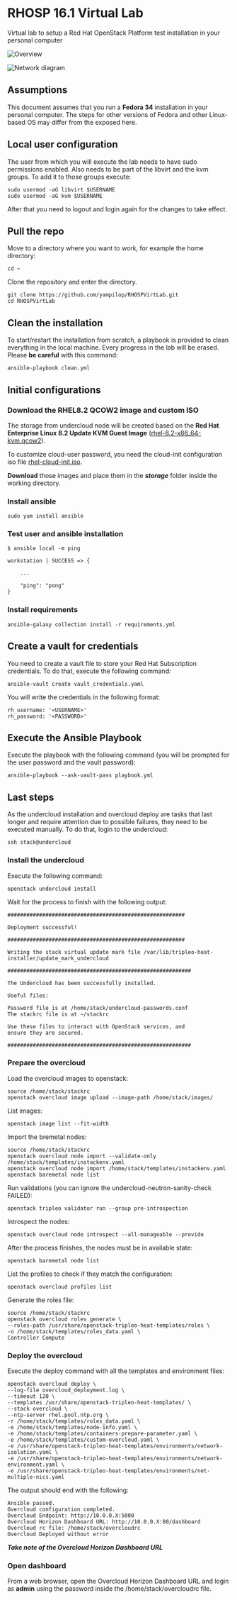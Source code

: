 # RHOSP 16.1 Virtual Lab

Virtual lab to setup a Red Hat OpenStack Platform test installation in your personal computer

![Overview](images/overview.png)

![Network diagram](images/network_diagram.svg)

## Assumptions

This document assumes that you run a **Fedora 34** installation in your personal computer. The steps for other versions of Fedora and other Linux-based OS may differ from the exposed here.

## Local user configuration

The user from which you will execute the lab needs to have sudo permissions enabled. Also needs to be part of the libvirt and the kvm groups. To add it to those groups execute:

```
sudo usermod -aG libvirt $USERNAME
sudo usermod -aG kvm $USERNAME
```

After that you need to logout and login again for the changes to take effect.

## Pull the repo

Move to a directory where you want to work, for example the home directory:

```
cd ~
```

Clone the repository and enter the directory.

```
git clone https://github.com/yampilop/RHOSPVirtLab.git
cd RHOSPVirtLab
```

## Clean the installation

To start/restart the installation from scratch, a playbook is provided to clean everything in the local machine. Every progress in the lab will be erased. Please **be careful** with this command:

```
ansible-playbook clean.yml
```

## Initial configurations

### Download the RHEL8.2 QCOW2 image and custom ISO

The storage from undercloud node will be created based on the **Red Hat Enterprise Linux 8.2 Update KVM Guest Image** ([rhel-8.2-x86_64-kvm.qcow2](https://access.redhat.com/downloads/content/479/ver=/rhel---8/8.2/x86_64/product-software)).

To customize cloud-user password, you need the cloud-init configuration iso file [rhel-cloud-init.iso](https://gitlab.com/neyder/rhel-cloud-init/-/raw/master/rhel-cloud-init.iso).

**Download** those images and place them in the ***storage*** folder inside the working directory.

### Install ansible

```
sudo yum install ansible
```

### Test user and ansible installation

```
$ ansible local -m ping

workstation | SUCCESS => {

    ...

    "ping": "pong"
}

```

### Install requirements

```
ansible-galaxy collection install -r requirements.yml
```

## Create a vault for credentials

You need to create a vault file to store your Red Hat Subscription credentials. To do that, execute the following command:

```
ansible-vault create vault_credentials.yaml
```

You will write the credentials in the following format:

```
rh_username: '<USERNAME>'
rh_password: '<PASSWORD>'
```

## Execute the Ansible Playbook

Execute the playbook with the following command (you will be prompted for the user password and the vault password):

```
ansible-playbook --ask-vault-pass playbook.yml
```

## Last steps

As the undercloud installation and overcloud deploy are tasks that last longer and require attention due to possible failures, they need to be executed manually. To do that, login to the undercloud:

```
ssh stack@undercloud
```

### Install the undercloud

Execute the following command:

```
openstack undercloud install
```

Wait for the process to finish with the following output:

```
########################################################

Deployment successful!

########################################################

Writing the stack virtual update mark file /var/lib/tripleo-heat-installer/update_mark_undercloud

##########################################################

The Undercloud has been successfully installed.

Useful files:

Password file is at /home/stack/undercloud-passwords.conf
The stackrc file is at ~/stackrc

Use these files to interact with OpenStack services, and
ensure they are secured.

##########################################################
```

### Prepare the overcloud

Load the overcloud images to openstack:

```
source /home/stack/stackrc
openstack overcloud image upload --image-path /home/stack/images/
```

List images:

```
openstack image list --fit-width
```

Import the bremetal nodes:

```
source /home/stack/stackrc
openstack overcloud node import --validate-only /home/stack/templates/instackenv.yaml
openstack overcloud node import /home/stack/templates/instackenv.yaml
openstack baremetal node list
```

Run validations (you can ignore the undercloud-neutron-sanity-check FAILED):

```
openstack tripleo validator run --group pre-introspection
```

Introspect the nodes:

```
openstack overcloud node introspect --all-manageable --provide
```

After the process finishes, the nodes must be in available state:

```
openstack baremetal node list
```

List the profiles to check if they match the configuration:

```
openstack overcloud profiles list
```

Generate the roles file:

```
source /home/stack/stackrc
openstack overcloud roles generate \
--roles-path /usr/share/openstack-tripleo-heat-templates/roles \
-o /home/stack/templates/roles_data.yaml \
Controller Compute
```

### Deploy the overcloud

Execute the deploy command with all the templates and environment files:

```
openstack overcloud deploy \
--log-file overcloud_deployment.log \
--timeout 120 \
--templates /usr/share/openstack-tripleo-heat-templates/ \
--stack overcloud \
--ntp-server rhel.pool.ntp.org \
-r /home/stack/templates/roles_data.yaml \
-e /home/stack/templates/node-info.yaml \
-e /home/stack/templates/containers-prepare-parameter.yaml \
-e /home/stack/templates/custom-overcloud.yaml \
-e /usr/share/openstack-tripleo-heat-templates/environments/network-isolation.yaml \
-e /usr/share/openstack-tripleo-heat-templates/environments/network-environment.yaml \
-e /usr/share/openstack-tripleo-heat-templates/environments/net-multiple-nics.yaml
```

The output should end with the following:

```
Ansible passed.
Overcloud configuration completed.
Overcloud Endpoint: http://10.0.0.X:5000
Overcloud Horizon Dashboard URL: http://10.0.0.X:80/dashboard
Overcloud rc file: /home/stack/overcloudrc
Overcloud Deployed without error
```

***Take note of the Overcloud Horizon Dashboard URL***

### Open dashboard

From a web browser, open the Overcloud Horizon Dashboard URL and login as **admin** using the password inside the /home/stack/overcloudrc file.